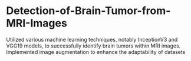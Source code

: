 # Detection-of-Brain-Tumor-from-MRI-Images
Utilized various machine learning techniques, notably InceptionV3 and VGG19 models, to successfully identify brain tumors within MRI images. Implemented image augmentation to enhance the adaptability of datasets
